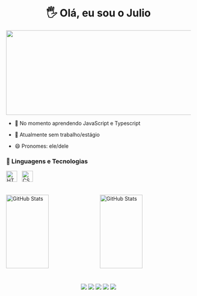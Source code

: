 <h1 align="center"> 🖐️ Olá, eu sou o Julio </h1>


<!--[![Typing SVG](https://readme-typing-svg.demolab.com?font=Fira+Code&weight=500&size=20&pause=1000&color=008080&width=500&lines=Engenharia+de+Software;Desenvolvimento+de+Solu%C3%A7%C3%B5es+Eficientes;Inovando+com+Tecnologia)](https://git.io/typing-svg)
-->

<p><img align="center" width="1050px" height="230px" src="https://github.com/user-attachments/assets/b6f43246-1341-450b-8ab8-5aeb709e8b27" /></p>

- 🌱 No momento aprendendo JavaScript e Typescript

- 🔭 Atualmente sem trabalho/estágio

- 😄 Pronomes: ele/dele


### 👾 Linguagens e Tecnologias

<img 
    align="left" 
    alt="HTML"
    title="HTML" 
    width="30px" 
    style="padding-right: 10px;" 
    src="https://cdn.jsdelivr.net/gh/devicons/devicon@latest/icons/html5/html5-original.svg" 
/>
<img 
    align="left" 
    alt="CSS" 
    title="CSS"
    width="30px" 
    style="padding-right: 10px;" 
    src="https://cdn.jsdelivr.net/gh/devicons/devicon@latest/icons/css3/css3-original.svg" 
/>

<!--
<img 
    align="left" 
    alt="JavaScript" 
    title="JavaScript"
    width="30px" 
    style="padding-right: 10px;" 
    src="https://cdn.jsdelivr.net/gh/devicons/devicon@latest/icons/javascript/javascript-original.svg" 
/>
<img 
    align="left" 
    alt="TypeScript"
    title="TypeScript" 
    width="30px" 
    style="padding-right: 10px;" 
    src="https://cdn.jsdelivr.net/gh/devicons/devicon@latest/icons/typescript/typescript-original.svg" 
/>
<img 
    align="left" 
    alt="Python" 
    title="Python"
    width="30px" 
    style="padding-right: 10px;" 
    src="https://cdn.jsdelivr.net/gh/devicons/devicon@latest/icons/python/python-original.svg" 
/>
-->

<br/>
<br/>
<br/>

<p>
  <img
    width= "48%" alt="GitHub Stats" height="200" style="padding-right: 10px;"src="https://github-readme-stats.vercel.app/api?username=devjuliomartins&show_icons=true&theme=tokyonight&include_all_commits=true&locale=pt-br" 
  />
  <img 
    width= "48%" alt="GitHub Stats" height="200" src="https://github-readme-stats.vercel.app/api/top-langs/?username=devjuliomartins&theme=tokyonight&layout=compact&custom_title=Tecnologias&langs_count=9" 
  />
</p>

#

<div align="center">
  <a href="https://www.linkedin.com/in/julio-fernando-martins-leite-3a7bb0276/" target="_blank">
    <img src="https://img.shields.io/badge/-LinkedIn-%230077B5?style=for-the-badge&logo=linkedin&logoColor=white" target="_blank"></a>
  <a href = "mailto:contatoeujuliomartins@gmail.com">
    <img src="https://img.shields.io/badge/-Gmail-%23333?style=for-the-badge&logo=gmail&logoColor=white" target="_blank"></a> 
  <a href="https://www.instagram.com/juliomartins_leite/" target="_blank">
    <img src="https://img.shields.io/badge/-Instagram-%23E4405F?style=for-the-badge&logo=instagram&logoColor=white" target="_blank"></a>
 	<a href="https://www.twitch.tv/hizerx_" target="_blank">
    <img src="https://img.shields.io/badge/Twitch-9146FF?style=for-the-badge&logo=twitch&logoColor=white" target="_blank"></a>
  <a href="https://discord.gg/RcxZKKkayS" target="_blank">
    <img src="https://img.shields.io/badge/Discord-7289DA?style=for-the-badge&logo=discord&logoColor=white" target="_blank"></a> 
</div>
